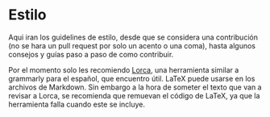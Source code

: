 Estilo 
=======================

Aqui iran los guidelines de estilo, desde que se considera una contribución (no se hara un pull request por solo un acento o una coma), hasta algunos consejos y guías paso a paso de como contribuir.

Por el momento solo les recomiendo [Lorca](https://lorcaeditor.com/), una herramienta similar a grammarly para el español, que encuentro útil. LaTeX puede usarse en los archivos de Markdown.  Sin embargo a la hora de someter el texto que van a revisar a Lorca, se recomienda que remuevan el código de LaTeX, ya que la herramienta falla cuando este se incluye.